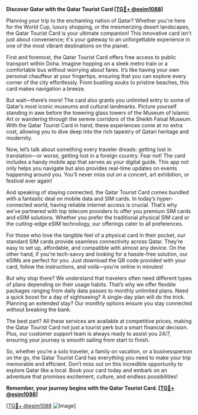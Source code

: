**Discover Qatar with the Qatar Tourist Card [[TG💪+ @esim1088](https://t.me/s/esim1088)]**

Planning your trip to the enchanting nation of Qatar? Whether you're here for the World Cup, luxury shopping, or the mesmerizing desert landscapes, the Qatar Tourist Card is your ultimate companion! This innovative card isn't just about convenience; it's your gateway to an unforgettable experience in one of the most vibrant destinations on the planet.

First and foremost, the Qatar Tourist Card offers free access to public transport within Doha. Imagine hopping on a sleek metro train or a comfortable bus without worrying about fares. It’s like having your own personal chauffeur at your fingertips, ensuring that you can explore every corner of the city effortlessly. From bustling souks to pristine beaches, this card makes navigation a breeze.

But wait—there’s more! The card also grants you unlimited entry to some of Qatar’s most iconic museums and cultural landmarks. Picture yourself standing in awe before the towering glass towers of the Museum of Islamic Art or wandering through the serene corridors of the Sheikh Faisal Museum. With the Qatar Tourist Card in hand, these experiences come at no extra cost, allowing you to dive deep into the rich tapestry of Qatari heritage and modernity.

Now, let’s talk about something every traveler dreads: getting lost in translation—or worse, getting lost in a foreign country. Fear not! The card includes a handy mobile app that serves as your digital guide. This app not only helps you navigate but also provides real-time updates on events happening around you. You’ll never miss out on a concert, art exhibition, or festival ever again!

And speaking of staying connected, the Qatar Tourist Card comes bundled with a fantastic deal on mobile data and SIM cards. In today’s hyper-connected world, having reliable internet access is crucial. That’s why we’ve partnered with top telecom providers to offer you premium SIM cards and eSIM solutions. Whether you prefer the traditional physical SIM card or the cutting-edge eSIM technology, our offerings cater to all preferences.

For those who love the tangible feel of a physical card in their pocket, our standard SIM cards provide seamless connectivity across Qatar. They’re easy to set up, affordable, and compatible with almost any device. On the other hand, if you’re tech-savvy and looking for a hassle-free solution, our eSIMs are perfect for you. Just download the QR code provided with your card, follow the instructions, and voilà—you’re online in minutes!

But why stop there? We understand that travelers often need different types of plans depending on their usage habits. That’s why we offer flexible packages ranging from daily data passes to monthly unlimited plans. Need a quick boost for a day of sightseeing? A single-day plan will do the trick. Planning an extended stay? Our monthly options ensure you stay connected without breaking the bank.

The best part? All these services are available at competitive prices, making the Qatar Tourist Card not just a tourist perk but a smart financial decision. Plus, our customer support team is always ready to assist you 24/7, ensuring your journey is smooth sailing from start to finish.

So, whether you’re a solo traveler, a family on vacation, or a businessperson on the go, the Qatar Tourist Card has everything you need to make your trip memorable and efficient. Don’t miss out on this incredible opportunity to explore Qatar like a local. Book your card today and embark on an adventure that promises excitement, culture, and endless possibilities!

**Remember, your journey begins with the Qatar Tourist Card. [[TG💪+ @esim1088](https://t.me/s/esim1088)]**

[[TG💪+ @esim1088](https://t.me/s/esim1088) ![Image](https://i.postimg.cc/Y0z9fWf4/image.png)]
